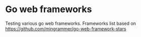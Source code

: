 # Go web frameworks

Testing various go web frameworks. Frameworks list based on https://github.com/mingrammer/go-web-framework-stars